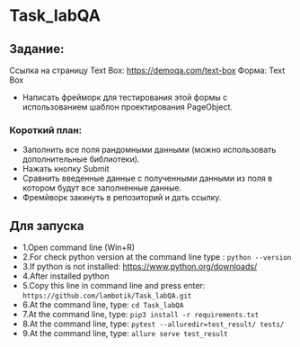 # Task_labQA
## Задание:
Ссылка на страницу Text Box: https://demoqa.com/text-box
Форма: Text Box
- Написать фрейморк для тестирования этой формы с использованием шаблон проектирования PageObject.
### Короткий план:
- Заполнить все поля рандомными данными (можно использовать дополнительные библиотеки).
- Нажать кнопку Submit
- Сравнить введенные данные с полученными данными из поля в котором будут все заполненные данные.
- Фремйворк закинуть в репозиторий и дать ссылку.


## Для запуска



- 1.Open command line (Win+R)
- 2.For check python version at the command line type : ```python --version```
- 3.If python is not installed: https://www.python.org/downloads/
- 4.After installed python
- 5.Copy this line in command line and press enter: 
```https://github.com/lambotik/Task_labQA.git```
- 6.At the command line, type: ```cd Task_labQA```
- 7.At the command line, type: ```pip3 install -r requirements.txt```
- 8.At the command line, type: ```pytest --alluredir=test_result/ tests/```
- 9.At the command line, type: ```allure serve test_result```
